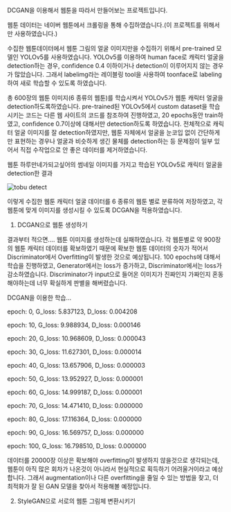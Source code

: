 DCGAN을 이용해서 웹툰을 따라서 만들어보는 프로젝트입니다.

웹툰 데이터는 네이버 웹툰에서 크롤링을 통해 수집하였습니다.(이 프로젝트를 위해서만 사용하였습니다.)

수집한 웹툰데이터에서 웹툰 그림의 얼굴 이미지만을 수집하기 위해서 pre-trained 모델인 YOLOv5를 사용하였습니다.
YOLOv5를 이용하여 human face로 캐릭터 얼굴을 detection하는 경우, confidence 0.4 이하이거나 detection이 이루어지지 않는 경우가 많았습니다.
그래서 labelimg라는 레이블링 tool을 사용하여 toonface로 labeling하여 새로 학습할 수 있도록 하였습니다.

총 600장의 웹툰 이미지(6 종류의 웹툰)를 학습시켜서 YOLOv5가 웹툰 캐릭터 얼굴을 detection하도록하였습니다. pre-trained된 YOLOv5에서 custom dataset을 학습시키는 코드는 다른 웹 사이트의 코드를 참조하여 진행하였고, 20 epochs동안 train하였고, confidence 0.7이상에 대해서만 detection하도록 하였습니다.
전체적으로 캐릭터 얼굴 이미지를 잘 detection하였지만, 웹툰 자체에서 얼굴을 눈코입 없이 간단하게만 표현하는 경우나 얼굴과 비슷하게 생긴 물체를 detection하는 등 문제점이 일부 있어서 직접 수작업으로 안 좋은 데이터를 제거하였습니다.

웹툰 하루만네가되고싶어의 썸네일 이미지를 가지고 학습된 YOLOv5로 캐릭터 얼굴을 detection한 결과

![tobu detect](https://user-images.githubusercontent.com/54815470/139244588-8f10dd23-1222-4e7e-a5c6-6baa21b897c6.jpg)


이렇게 수집한 웹툰 캐릭터 얼굴 데이터를 6 종류의 웹툰 별로 분류하여 저장하였고, 각 웹툰에 맞게 이미지를 생성시킬 수 있도록 DCGAN을 적용하였습니다.

1. DCGAN으로 웹툰 생성하기

결과부터 적으면.... 웹툰 이미지를 생성하는데 실패하였습니다. 
각 웹툰별로 약 900장의 웹툰 캐릭터 데이터를 확보하였기 때문에 확보한 웹툰 데이터의 숫자가 적어서 Discriminator에서 Overfitting이 발생한 것으로 예상됩니다.
100 epochs에 대해서 학습을 진행하였고, Generator에서는 loss가 증가하고, Discriminator에서는 loss가 감소하였습니다.
Discriminator가 input으로 들어온 이미지가 진짜인지 가짜인지 혼동해야하는데 너무 확실하게 판별을 해버렸습니다.

DCGAN을 이용한 학습...

epoch: 0,  G_loss: 5.837123,  D_loss: 0.004208

epoch: 10,  G_loss: 9.988934,  D_loss: 0.000146

epoch: 20,  G_loss: 10.968609,  D_loss: 0.000043

epoch: 30,  G_loss: 11.627301,  D_loss: 0.000014

epoch: 40,  G_loss: 13.657906,  D_loss: 0.000003

epoch: 50,  G_loss: 13.952927,  D_loss: 0.000001

epoch: 60,  G_loss: 14.999187,  D_loss: 0.000001

epoch: 70,  G_loss: 14.471410,  D_loss: 0.000000

epoch: 80,  G_loss: 17.116364,  D_loss: 0.000000

epoch: 90,  G_loss: 16.569757,  D_loss: 0.000000

epoch: 100,  G_loss: 16.798510,  D_loss: 0.000000


데이터를 20000장 이상은 확보해야 overfitting이 발생하지 않을것으로 생각되는데, 웹툰이 아직 많은 회차가 나온것이 아니라서 현실적으로 획득하기 어려울거이라고 예상합니다.
그래서 augmentation이나 다른 overfitting을 줄일 수 있는 방법을 찾고, 더 최적화가 잘 된 GAN 모델을 찾아서 적용해볼 예정입니다.


2. StyleGAN으로 서로의 웹툰 그림체 변환시키기 



